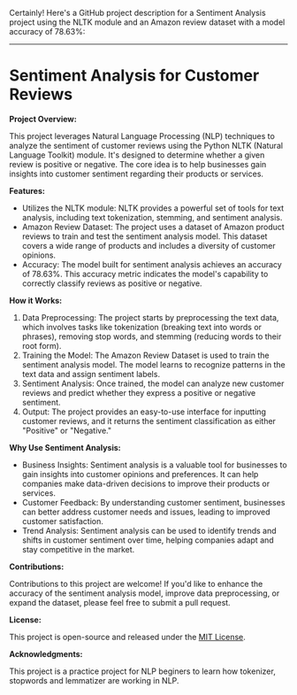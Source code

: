 Certainly! Here's a GitHub project description for a Sentiment Analysis project using the NLTK module and an Amazon review dataset with a model accuracy of 78.63%:

---

# Sentiment Analysis for Customer Reviews

**Project Overview:**

This project leverages Natural Language Processing (NLP) techniques to analyze the sentiment of customer reviews using the Python NLTK (Natural Language Toolkit) module. It's designed to determine whether a given review is positive or negative. The core idea is to help businesses gain insights into customer sentiment regarding their products or services.

**Features:**

- Utilizes the NLTK module: NLTK provides a powerful set of tools for text analysis, including text tokenization, stemming, and sentiment analysis.
- Amazon Review Dataset: The project uses a dataset of Amazon product reviews to train and test the sentiment analysis model. This dataset covers a wide range of products and includes a diversity of customer opinions.
- Accuracy: The model built for sentiment analysis achieves an accuracy of 78.63%. This accuracy metric indicates the model's capability to correctly classify reviews as positive or negative.

**How it Works:**

1. Data Preprocessing: The project starts by preprocessing the text data, which involves tasks like tokenization (breaking text into words or phrases), removing stop words, and stemming (reducing words to their root form).
2. Training the Model: The Amazon Review Dataset is used to train the sentiment analysis model. The model learns to recognize patterns in the text data and assign sentiment labels.
3. Sentiment Analysis: Once trained, the model can analyze new customer reviews and predict whether they express a positive or negative sentiment.
4. Output: The project provides an easy-to-use interface for inputting customer reviews, and it returns the sentiment classification as either "Positive" or "Negative."

**Why Use Sentiment Analysis:**

- Business Insights: Sentiment analysis is a valuable tool for businesses to gain insights into customer opinions and preferences. It can help companies make data-driven decisions to improve their products or services.
- Customer Feedback: By understanding customer sentiment, businesses can better address customer needs and issues, leading to improved customer satisfaction.
- Trend Analysis: Sentiment analysis can be used to identify trends and shifts in customer sentiment over time, helping companies adapt and stay competitive in the market.

**Contributions:**

Contributions to this project are welcome! If you'd like to enhance the accuracy of the sentiment analysis model, improve data preprocessing, or expand the dataset, please feel free to submit a pull request.

**License:**

This project is open-source and released under the [MIT License](LICENSE).

**Acknowledgments:**

This project is a practice project for NLP beginers to learn how tokenizer, stopwords and lemmatizer are working in NLP.
